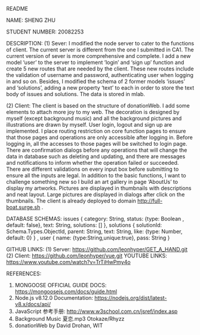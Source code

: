 README

NAME: SHENG ZHU

STUDENT NUMBER: 20082253

DESCRIPTION:
(1)	Sever: I modified the node server to cater to the functions of client. The current server is different from the one I submitted in CA1. The current version of sever is more comprehensive and complete. I add a new model ‘user’ to the server to implement ’login’ and ‘sign up’ function and create 5 new routes that are needed by the client. These new routes include the validation of username and password, authenticating user when logging in and so on. Besides, I modified the schema of 2 former models ‘issues’ and ‘solutions’, adding a new property ‘text’ to each in order to store the text body of issues and solutions. The data is stored in mlab.

(2)	Client: The client is based on the structure of donationWeb. I add some elements to attach more joy to my web. The decoration is designed by myself (except background music) and all the background pictures and illustrations are drawn by myself. User login, logout and sign up are implemented. I place routing restriction on core function pages to ensure that those pages and operations are only accessible after logging in. Before logging in, all the accesses to those pages will be switched to login page. There are confirmation dialogs before any operations that will change the data in database such as deleting and updating, and there are messages and notifications to inform whether the operation failed or succeeded. There are different validations on every input box before submitting to ensure all the inputs are legal. In addition to the basic functions, I want to challenge something new so I build an art gallery in page ‘AboutUs’ to display my artworks. Pictures are displayed in thumbnails with descriptions and neat layout. Large pictures are displayed in dialogs after click on the thumbnails. The client is already deployed to domain http://full-boat.surge.sh .

DATABASE SCHEMAS:
issues {
category: String,
status: {type: Boolean , default: false},
text: String,
solutions: []
},
solutions {
solutionId: Schema.Types.ObjectId,
parent: String,
text: String,
like: {type: Number, default: 0}
} ,
user {
name: {type:String,unique:true},
pass: String
}

GITHUB LINKS:
(1)	Server: https://github.com/leonhyper/GET_A_HAND.git
(2)	Client: https://github.com/leonhyper/vue.git
YOUTUBE LINKS: https://www.youtube.com/watch?v=TrTiHwPmy4o

REFERENCES:
1.	MONGOOSE OFFICIAL GUIDE DOCS: https://mongoosejs.com/docs/guide.html 
2.	Node.js v8.12.0 Documentation: https://nodejs.org/dist/latest-v8.x/docs/api/
3.	JavaScript 参考手册: http://www.w3school.com.cn/jsref/index.asp
4.	Background Music 夏恋.mp3 Otokaze/Rhyzz
5.	donationWeb by David Drohan, WIT 
